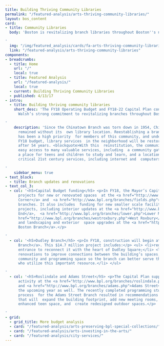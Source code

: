 ```yaml
---
title: Building Thriving Community Libraries
permalink: "/featured-analysis/arts-thriving-community-libraries/"
layout: bos_content
card:
- title: Community Libraries
  body: 'Boston is revitalizing branch libraries throughout Boston''s neighborhoods.

'
  img: "/img/featured_analysis/cards/fa-arts-thriving-community-libraries.jpg"
  link: "/featured-analysis/arts-thriving-community-libraries"
components:
- breadcrumbs:
  - title: Home
    url: "/"
    local: true
  - title: Featured Analysis
    url: "/featured-analysis/"
    local: true
  - current: Building Thriving Community Libraries
  - published: 4/13/17
- intro:
  - title: Building thriving community libraries
    short_desc: 'The FY18 Operating Budget and FY18-22 Capital Plan continues to demonstrate  Mayor
      Walsh’s strong commitment to revitalizing branches throughout Boston’s  neighborhoods.

'
    description: 'Since the Chinatown Branch was torn down in 1954, Chinatown has
      remained without its  own library location. Reestablishing a branch in the neighborhood
      has been a high priority  for members of this community, and under Mayor Walsh’s
      FY18 budget, library services  in the neighborhood will be restored to Chinatown
      after 54 years. <blockquote>With this  reinstitution, the community will have
      easy access to many valuable services, including  a community gathering space,
      a place for teens and children to study and learn, and a location to access
      critical 21st century services, including internet and  computers.</blockquote>

'
    sidebar_menu: true
- text_block:
  - title: Branch updates and renovations
- text_col_3:
  - col: '<h5>Capital Budget funding</h5> <p>In FY18, the Mayor’s Capital Budget launches
      projects for new or renovated spaces  at the <a href="http://www.bpl.org/branches/uphams.php">Uphams
      Corner</a> and  <a href="http://www.bpl.org/branches/fields.php">Fields Corner</a>
      branches. It also includes  funding for new smaller scale facilities improvement
      projects, including interior updates at the <a href="http://www.bpl.org/branches/southend.php">South
      End</a>,  <a href="http://www.bpl.org/branches/lower.php">Lower Mills</a>, and  <a
      href="http://www.bpl.org/branches/westroxbury.php">West Roxbury</a> branches,
      and landscaping and exterior  space upgrades at the <a href="http://www.bpl.org/branches/southboston.php">South
      Boston Branch</a>.</p>

'
  - col: '<h5>Dudley Branch</h5> <p>In FY18, construction will begin at the <a href="http://www.bpl.org/branches/dudley.php">Dudley
      Branch</a>. This $14.7 million project includes:</p> <ul> <li>reorienting the
      entrance to reconnect it with the heart of Dudley Square;</li> <li>interior
      renovations to improve connections between the building’s spaces; and</li> <li>enhanced
      community and programming space so the branch can better serve the  many people
      who utilize this important resource.</li> </ul>

'
  - col: '<h5>Roslindale and Adams Street</h5> <p>The Capital Plan supports design
      activity at the <a href="http://www.bpl.org/branches/roslindale.php">Roslindale</a>
      and <a href="http://www.bpl.org/branches/adams.php">Adams Street</a> branches  in
      the upcoming year as well. The recently completed programming study and community
      process  for the Adams Street Branch resulted in recommendations for new construction
      that will  expand the building footprint, add new meeting rooms, provide an
      enhanced teen space, and  create redesigned outdoor spaces.</p>

'
- grid:
  - grid_title: More budget analysis
  - card: "/featured-analysis/arts-preserving-bpl-special-collections/"
  - card: "/featured-analysis/arts-investing-in-the-arts/"
  - card: "/featured-analysis/city-services/"
---
```


